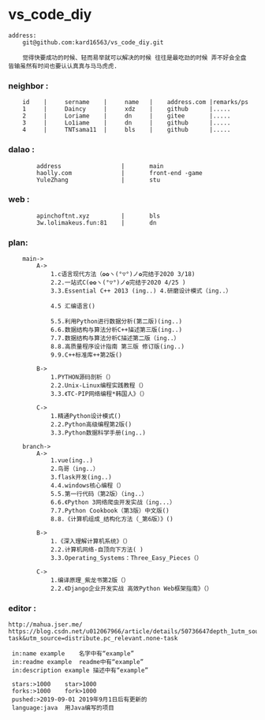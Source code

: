 # vs_code_diy
	address:
		git@github.com:kard16563/vs_code_diy.git
     
		觉得快要成功的时候、轻而易举就可以解决的时候 往往是最吃劲的时候 弄不好会全盘			皆输虽然有时间也要认认真真与马马虎虎.

### neighbor : 
		id    |     sername    |     name   |    address.com |remarks/ps
		1     |     Daincy     |     xdz    |    github      |.....
		2     |     Loriame    |     dn     |    gitee       |.....
		3     |     Lo1iame    |     dn     |    github      |.....
		4     |     TNTsama11  |     bls    |    github      |.....

### dalao :
			address                 |       main           
			haolly.com              |       front-end -game
			YuleZhang               |       stu
### web :
			apinchoftnt.xyz         |       bls
			3w.lolimakeus.fun:81    |       dn

### plan:
		main->
			A-> 
				1.c语言现代方法（✿✿ヽ(°▽°)ノ✿完结于2020 3/18) 
				2.2.一站式C(✿✿ヽ(°▽°)ノ✿完结于2020 4/25 ) 
				3.3.Essential C++ 2013 (ing..) 4.研磨设计模式（ing..）
				
				4.5 汇编语言()
				
				5.5.利用Python进行数据分析(第二版)(ing..)
				6.6.数据结构与算法分析C++描述第三版(ing..)
				7.7.数据结构与算法分析C描述第二版（ing..）
				8.8.高质量程序设计指南 第三版 修订版(ing..)
				9.9.C++标准库++第2版()

			B-> 
				1.PYTHON源码剖析（）
				2.2.Unix-Linux编程实践教程（）
				3.3.《TC-PIP网络编程*韩国人》（）

			C-> 
				1.精通Python设计模式() 
				2.2.Python高级编程第2版()
				3.3.Python数据科学手册(ing..)

		branch->
			A->
				1.vue(ing..) 
				2.鸟哥（ing..）
				3.flask开发(ing..)
				4.4.windows核心编程（）
				5.5.第一行代码（第2版）（ing..）
				6.6.《Python 3网络爬虫开发实战（ing...）
				7.7.Python Cookbook（第3版）中文版() 
				8.8.《计算机组成_结构化方法（_第6版）》()
    				 
			B->
				1.《深入理解计算机系统》（）
				2.2.计算机网络-自顶向下方法( )
				3.3.Operating_Systems：Three_Easy_Pieces（）

			C->
				1.编译原理_紫龙书第2版（）
				2.2.《Django企业开发实战 高效Python Web框架指南》（）


###  editor :
	http://mahua.jser.me/
	https://blog.csdn.net/u012067966/article/details/50736647depth_1utm_source=distribute.pcrelevant.none-task&utm_source=distribute.pc_relevant.none-task
     
     in:name example	名字中有“example”
     in:readme example	readme中有“example”
     in:description example	描述中有“example”
    
     stars:>1000	star>1000
     forks:>1000	fork>1000
     pushed:>2019-09-01	2019年9月1日后有更新的
     language:java	用Java编写的项目